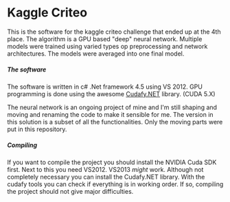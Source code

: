 Kaggle Criteo
=============

This is the software for the kaggle criteo challenge that ended up at the 4th place.
The algorithm is a GPU based "deep" neural network. Multiple models were trained using varied types op preprocessing and network architectures. The models were averaged into one final model.

##### The software
The software is written in c# .Net framework 4.5 using VS 2012.
GPU programming is done using the awesome [Cudafy.NET](https://cudafy.codeplex.com/) library. (CUDA 5.X)

The neural network is an ongoing project of mine and I'm still shaping and moving and renaming the code to make it sensible for me. The version in this solution is a subset of all the functionalities. Only the moving parts were put in this repository.

##### Compiling
If you want to compile the project you should install the NVIDIA Cuda SDK first.
Next to this you need VS2012. VS2013 *might* work. Although not completely necessary you can install the Cudafy.NET library.
With the cudafy tools you can check if everything is in working order. If so, compiling the project should not give major difficulties.





